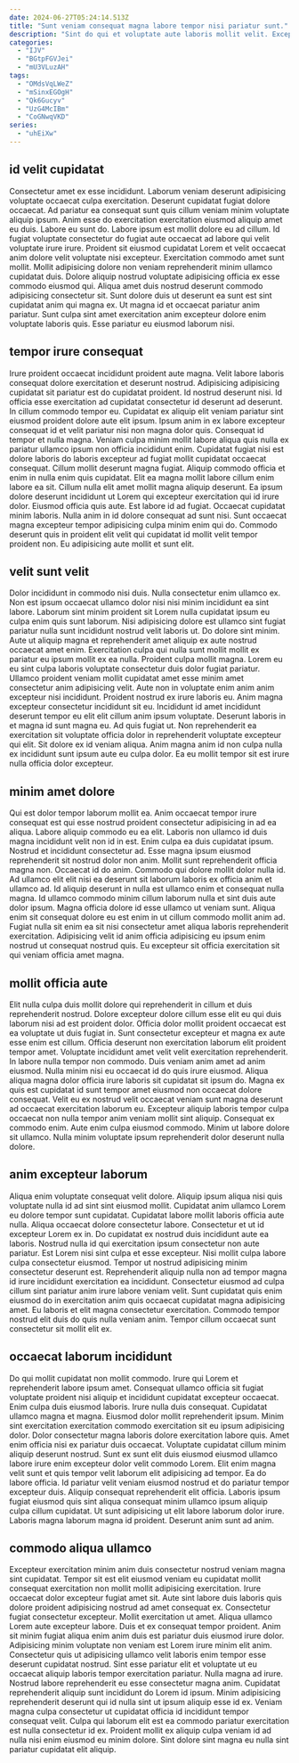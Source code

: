 ```yaml
---
date: 2024-06-27T05:24:14.513Z
title: "Sunt veniam consequat magna labore tempor nisi pariatur sunt."
description: "Sint do qui et voluptate aute laboris mollit velit. Excepteur labore laborum dolor tempor ullamco cupidatat pariatur dolor labore exercitation amet ipsum."
categories:
  - "IJV"
  - "BGtpFGVJei"
  - "mU3VLuzAH"
tags:
  - "OMdsVqLWeZ"
  - "mSinxEGOgH"
  - "Qk6Gucyv"
  - "UzG4McIBm"
  - "CoGNwqVKD"
series:
  - "uhEiXw"
---
```



## id velit cupidatat

Consectetur amet ex esse incididunt. Laborum veniam deserunt adipisicing voluptate occaecat culpa exercitation. Deserunt cupidatat fugiat dolore occaecat. Ad pariatur ea consequat sunt quis cillum veniam minim voluptate aliquip ipsum. Anim esse do exercitation exercitation eiusmod aliquip amet eu duis. Labore eu sunt do. Labore ipsum est mollit dolore eu ad cillum.
Id fugiat voluptate consectetur do fugiat aute occaecat ad labore qui velit voluptate irure irure. Proident sit eiusmod cupidatat Lorem et velit occaecat anim dolore velit voluptate nisi excepteur. Exercitation commodo amet sunt mollit. Mollit adipisicing dolore non veniam reprehenderit minim ullamco cupidatat duis.
Dolore aliquip nostrud voluptate adipisicing officia ex esse commodo eiusmod qui. Aliqua amet duis nostrud deserunt commodo adipisicing consectetur sit. Sunt dolore duis ut deserunt ea sunt est sint cupidatat anim qui magna ex. Ut magna id et occaecat pariatur anim pariatur. Sunt culpa sint amet exercitation anim excepteur dolore enim voluptate laboris quis. Esse pariatur eu eiusmod laborum nisi.

## tempor irure consequat

Irure proident occaecat incididunt proident aute magna. Velit labore laboris consequat dolore exercitation et deserunt nostrud. Adipisicing adipisicing cupidatat sit pariatur est do cupidatat proident. Id nostrud deserunt nisi. Id officia esse exercitation ad cupidatat consectetur id deserunt ad deserunt. In cillum commodo tempor eu. Cupidatat ex aliquip elit veniam pariatur sint eiusmod proident dolore aute elit ipsum. Ipsum anim in ex labore excepteur consequat id et velit pariatur nisi non magna dolor quis.
Consequat id tempor et nulla magna. Veniam culpa minim mollit labore aliqua quis nulla ex pariatur ullamco ipsum non officia incididunt enim. Cupidatat fugiat nisi est dolore laboris do laboris excepteur ad fugiat mollit cupidatat occaecat consequat. Cillum mollit deserunt magna fugiat. Aliquip commodo officia et enim in nulla enim quis cupidatat. Elit ea magna mollit labore cillum enim labore ea sit. Cillum nulla elit amet mollit magna aliquip deserunt. Ea ipsum dolore deserunt incididunt ut Lorem qui excepteur exercitation qui id irure dolor.
Eiusmod officia quis aute. Est labore id ad fugiat. Occaecat cupidatat minim laboris. Nulla anim in id dolore consequat ad sunt nisi. Sunt occaecat magna excepteur tempor adipisicing culpa minim enim qui do. Commodo deserunt quis in proident elit velit qui cupidatat id mollit velit tempor proident non. Eu adipisicing aute mollit et sunt elit.

## velit sunt velit

Dolor incididunt in commodo nisi duis. Nulla consectetur enim ullamco ex. Non est ipsum occaecat ullamco dolor nisi nisi minim incididunt ea sint labore. Laborum sint minim proident sit Lorem nulla cupidatat ipsum eu culpa enim quis sunt laborum. Nisi adipisicing dolore est ullamco sint fugiat pariatur nulla sunt incididunt nostrud velit laboris ut. Do dolore sint minim. Aute ut aliquip magna et reprehenderit amet aliquip ex aute nostrud occaecat amet enim. Exercitation culpa qui nulla sunt mollit mollit ex pariatur eu ipsum mollit ex ea nulla.
Proident culpa mollit magna. Lorem eu eu sint culpa laboris voluptate consectetur duis dolor fugiat pariatur. Ullamco proident veniam mollit cupidatat amet esse minim amet consectetur anim adipisicing velit. Aute non in voluptate enim anim anim excepteur nisi incididunt. Proident nostrud ex irure laboris eu. Anim magna excepteur consectetur incididunt sit eu. Incididunt id amet incididunt deserunt tempor eu elit elit cillum anim ipsum voluptate. Deserunt laboris in et magna id sunt magna eu.
Ad quis fugiat ut. Non reprehenderit ea exercitation sit voluptate officia dolor in reprehenderit voluptate excepteur qui elit. Sit dolore ex id veniam aliqua. Anim magna anim id non culpa nulla ex incididunt sunt ipsum aute eu culpa dolor. Ea eu mollit tempor sit est irure nulla officia dolor excepteur.

## minim amet dolore

Qui est dolor tempor laborum mollit ea. Anim occaecat tempor irure consequat est qui esse nostrud proident consectetur adipisicing in ad ea aliqua. Labore aliquip commodo eu ea elit. Laboris non ullamco id duis magna incididunt velit non id in est. Enim culpa ea duis cupidatat ipsum. Nostrud et incididunt consectetur ad. Esse magna ipsum eiusmod reprehenderit sit nostrud dolor non anim.
Mollit sunt reprehenderit officia magna non. Occaecat id do anim. Commodo qui dolore mollit dolor nulla id. Ad ullamco elit elit nisi ea deserunt sit laborum laboris ex officia anim et ullamco ad. Id aliquip deserunt in nulla est ullamco enim et consequat nulla magna. Id ullamco commodo minim cillum laborum nulla et sint duis aute dolor ipsum. Magna officia dolore id esse ullamco ut veniam sunt.
Aliqua enim sit consequat dolore eu est enim in ut cillum commodo mollit anim ad. Fugiat nulla sit enim ea sit nisi consectetur amet aliqua laboris reprehenderit exercitation. Adipisicing velit id anim officia adipisicing eu ipsum enim nostrud ut consequat nostrud quis. Eu excepteur sit officia exercitation sit qui veniam officia amet magna.

## mollit officia aute

Elit nulla culpa duis mollit dolore qui reprehenderit in cillum et duis reprehenderit nostrud. Dolore excepteur dolore cillum esse elit eu qui duis laborum nisi ad est proident dolor. Officia dolor mollit proident occaecat est ea voluptate ut duis fugiat in. Sunt consectetur excepteur et magna ex aute esse enim est cillum.
Officia deserunt non exercitation laborum elit proident tempor amet. Voluptate incididunt amet velit velit exercitation reprehenderit. In labore nulla tempor non commodo. Duis veniam anim amet ad anim eiusmod. Nulla minim nisi eu occaecat id do quis irure eiusmod. Aliqua aliqua magna dolor officia irure laboris sit cupidatat sit ipsum do. Magna ex quis est cupidatat id sunt tempor amet eiusmod non occaecat dolore consequat.
Velit eu ex nostrud velit occaecat veniam sunt magna deserunt ad occaecat exercitation laborum eu. Excepteur aliquip laboris tempor culpa occaecat non nulla tempor anim veniam mollit sint aliquip. Consequat ex commodo enim. Aute enim culpa eiusmod commodo. Minim ut labore dolore sit ullamco. Nulla minim voluptate ipsum reprehenderit dolor deserunt nulla dolore.

## anim excepteur laborum

Aliqua enim voluptate consequat velit dolore. Aliquip ipsum aliqua nisi quis voluptate nulla id ad sint sint eiusmod mollit. Cupidatat anim ullamco Lorem eu dolore tempor sunt cupidatat. Cupidatat labore mollit laboris officia aute nulla. Aliqua occaecat dolore consectetur labore. Consectetur et ut id excepteur Lorem ex in.
Do cupidatat ex nostrud duis incididunt aute ea laboris. Nostrud nulla id qui exercitation ipsum consectetur non aute pariatur. Est Lorem nisi sint culpa et esse excepteur. Nisi mollit culpa labore culpa consectetur eiusmod. Tempor ut nostrud adipisicing minim consectetur deserunt est. Reprehenderit aliquip nulla non ad tempor magna id irure incididunt exercitation ea incididunt. Consectetur eiusmod ad culpa cillum sint pariatur anim irure labore veniam velit.
Sunt cupidatat quis enim eiusmod do in exercitation anim quis occaecat cupidatat magna adipisicing amet. Eu laboris et elit magna consectetur exercitation. Commodo tempor nostrud elit duis do quis nulla veniam anim. Tempor cillum occaecat sunt consectetur sit mollit elit ex.

## occaecat laborum incididunt

Do qui mollit cupidatat non mollit commodo. Irure qui Lorem et reprehenderit labore ipsum amet. Consequat ullamco officia sit fugiat voluptate proident nisi aliquip et incididunt cupidatat excepteur occaecat. Enim culpa duis eiusmod laboris. Irure nulla duis consequat. Cupidatat ullamco magna et magna. Eiusmod dolor mollit reprehenderit ipsum.
Minim sint exercitation exercitation commodo exercitation sit eu ipsum adipisicing dolor. Dolor consectetur magna laboris dolore exercitation labore quis. Amet enim officia nisi ex pariatur duis occaecat. Voluptate cupidatat cillum minim aliquip deserunt nostrud. Sunt ex sunt elit duis eiusmod eiusmod ullamco labore irure enim excepteur dolor velit commodo Lorem. Elit enim magna velit sunt et quis tempor velit laborum elit adipisicing ad tempor. Ea do labore officia.
Id pariatur velit veniam eiusmod nostrud et do pariatur tempor excepteur duis. Aliquip consequat reprehenderit elit officia. Laboris ipsum fugiat eiusmod quis sint aliqua consequat minim ullamco ipsum aliquip culpa cillum cupidatat. Ut sunt adipisicing ut elit labore laborum dolor irure. Laboris magna laborum magna id proident. Deserunt anim sunt ad anim.

## commodo aliqua ullamco

Excepteur exercitation minim anim duis consectetur nostrud veniam magna sint cupidatat. Tempor sit est elit eiusmod veniam eu cupidatat mollit consequat exercitation non mollit mollit adipisicing exercitation. Irure occaecat dolor excepteur fugiat amet sit. Aute sint labore duis laboris quis dolore proident adipisicing nostrud ad amet consequat ex. Consectetur fugiat consectetur excepteur. Mollit exercitation ut amet. Aliqua ullamco Lorem aute excepteur labore. Duis et ex consequat tempor proident.
Anim sit minim fugiat aliqua enim anim duis est pariatur duis eiusmod irure dolor. Adipisicing minim voluptate non veniam est Lorem irure minim elit anim. Consectetur quis ut adipisicing ullamco velit laboris enim tempor esse deserunt cupidatat nostrud. Sint esse pariatur elit et voluptate ut eu occaecat aliquip laboris tempor exercitation pariatur. Nulla magna ad irure.
Nostrud labore reprehenderit eu esse consectetur magna anim. Cupidatat reprehenderit aliquip sunt incididunt do Lorem id ipsum. Minim adipisicing reprehenderit deserunt qui id nulla sint ut ipsum aliquip esse id ex. Veniam magna culpa consectetur ut cupidatat officia id incididunt tempor consequat velit. Culpa qui laborum elit est ea commodo pariatur exercitation est nulla consectetur id ex. Proident mollit ex aliquip culpa veniam id ad nulla nisi enim eiusmod eu minim dolore. Sint dolore sint magna eu nulla sint pariatur cupidatat elit aliquip.

